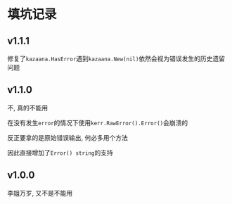 # 填坑记录

## v1.1.1

修复了`kazaana.HasError`遇到`kazaana.New(nil)`依然会视为错误发生的历史遗留问题

## v1.1.0

不, 真的不能用

在没有发生`error`的情况下使用`kerr.RawError().Error()`会崩溃的

反正要拿的是原始错误输出, 何必多用个方法

因此直接增加了`Error() string`的支持

## v1.0.0

李姐万岁, 又不是不能用